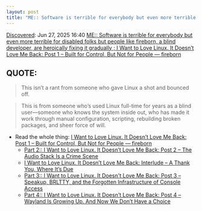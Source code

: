```yaml
---
layout: post
title: "ME:: Software is terrible for everybody but even more terrible for disabled folks but people like fireborn, a blind developer, are heroically fixing it gradually ; I Want to Love Linux. It Doesn’t Love Me Back: Post 1 – Built for Control, But Not for People — fireborn"
---
```

[Discovered](http://rolandtanglao.com/2020/07/29/p1-blogthis-checkvist-list-links-to-blog/): Jun 27, 2025 16:40 [ME:: Software is terrible for everybody but even more terrible for disabled folks but people like fireborn, a blind developer, are heroically fixing it gradually ; I Want to Love Linux. It Doesn’t Love Me Back: Post 1 – Built for Control, But Not for People — fireborn](https://fireborn.mataroa.blog/blog/i-want-to-love-linux-it-doesnt-love-me-back-post-1-built-for-control-but-not-for-people/) 

## QUOTE: 

>This isn’t a rant from someone who gave Linux a shot and bounced off.

>This is from someone who’s used Linux full-time for years as a blind user—someone who knows the system inside out, who has made it work through manual configuration, scripting, rebuilding broken packages, and sheer force of will.

* Read the whole thing: [I Want to Love Linux. It Doesn’t Love Me Back: Post 1 – Built for Control, But Not for People — fireborn](https://fireborn.mataroa.blog/blog/i-want-to-love-linux-it-doesnt-love-me-back-post-1-built-for-control-but-not-for-people/)  
    * [Part 2:: I Want to Love Linux. It Doesn’t Love Me Back: Post 2 – The Audio Stack Is a Crime Scene](https://fireborn.mataroa.blog/blog/i-want-to-love-linux-it-doesnt-love-me-back-post-2-the-audio-stack-is-a-crime-scene/)
    * [I Want to Love Linux. It Doesn’t Love Me Back: Interlude – A Thank You, Where It’s Due](https://fireborn.mataroa.blog/blog/i-want-to-love-linux-it-doesnt-love-me-back-interlude-a-thank-you-where-its-due/)
    * [Part 3::  I Want to Love Linux. It Doesn't Love Me Back: Post 3 – Speakup, BRLTTY, and the Forgotten Infrastructure of Console Access](https://fireborn.mataroa.blog/blog/i-want-to-love-linux-it-doesnt-love-me-back-post-3-speakup-brltty-and-the-forgotten-infrastructure-of-console-access/)
    * [Part 4:: I Want to Love Linux. It Doesn’t Love Me Back: Post 4 – Wayland Is Growing Up. And Now We Don’t Have a Choice](https://fireborn.mataroa.blog/blog/i-want-to-love-linux-it-doesnt-love-me-back-post-4-wayland-is-growing-up-and-now-we-dont-have-a-choice/)
